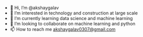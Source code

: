 - 👋 Hi, I’m @akshaygalav
- 👀 I’m interested in technology and construction at large scale
- 🌱 I’m currently learning data science and machine learning
- 💞️ I’m looking to collaborate on machine learning and python
- 📫 How to reach me akshaygalav0307@gmail.com

<!---
akshaygalav/akshaygalav is a ✨ special ✨ repository because its `README.md` (this file) appears on your GitHub profile.
You can click the Preview link to take a look at your changes.
--->
